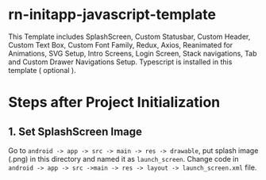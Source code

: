 # rn-initapp-javascript-template
This Template includes SplashScreen, Custom Statusbar, Custom Header, Custom Text Box, Custom Font Family,  Redux, Axios, Reanimated for Animations, SVG Setup, Intro Screens, Login Screen, Stack navigations, Tab and Custom Drawer Navigations Setup. Typescript is installed in this template ( optional ).

# Steps after Project Initialization
  ## 1. Set SplashScreen Image
  
  Go to ```android -> app -> src -> main -> res -> drawable```, put splash image (.png) in this directory and named it as ```launch_screen```.
  Change code in ```android -> app -> src ->main -> res -> layout -> launch_screen.xml``` file.
